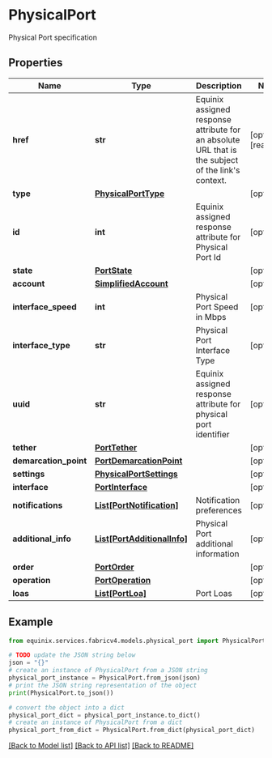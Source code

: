 # PhysicalPort

Physical Port specification

## Properties

Name | Type | Description | Notes
------------ | ------------- | ------------- | -------------
**href** | **str** | Equinix assigned response attribute for an absolute URL that is the subject of the link&#39;s context. | [optional] [readonly] 
**type** | [**PhysicalPortType**](PhysicalPortType.md) |  | [optional] 
**id** | **int** | Equinix assigned response attribute for Physical Port Id | [optional] 
**state** | [**PortState**](PortState.md) |  | [optional] 
**account** | [**SimplifiedAccount**](SimplifiedAccount.md) |  | [optional] 
**interface_speed** | **int** | Physical Port Speed in Mbps | [optional] 
**interface_type** | **str** | Physical Port Interface Type | [optional] 
**uuid** | **str** | Equinix assigned response attribute for physical port identifier | [optional] 
**tether** | [**PortTether**](PortTether.md) |  | [optional] 
**demarcation_point** | [**PortDemarcationPoint**](PortDemarcationPoint.md) |  | [optional] 
**settings** | [**PhysicalPortSettings**](PhysicalPortSettings.md) |  | [optional] 
**interface** | [**PortInterface**](PortInterface.md) |  | [optional] 
**notifications** | [**List[PortNotification]**](PortNotification.md) | Notification preferences | [optional] 
**additional_info** | [**List[PortAdditionalInfo]**](PortAdditionalInfo.md) | Physical Port additional information | [optional] 
**order** | [**PortOrder**](PortOrder.md) |  | [optional] 
**operation** | [**PortOperation**](PortOperation.md) |  | [optional] 
**loas** | [**List[PortLoa]**](PortLoa.md) | Port Loas | [optional] 

## Example

```python
from equinix.services.fabricv4.models.physical_port import PhysicalPort

# TODO update the JSON string below
json = "{}"
# create an instance of PhysicalPort from a JSON string
physical_port_instance = PhysicalPort.from_json(json)
# print the JSON string representation of the object
print(PhysicalPort.to_json())

# convert the object into a dict
physical_port_dict = physical_port_instance.to_dict()
# create an instance of PhysicalPort from a dict
physical_port_from_dict = PhysicalPort.from_dict(physical_port_dict)
```
[[Back to Model list]](../README.md#documentation-for-models) [[Back to API list]](../README.md#documentation-for-api-endpoints) [[Back to README]](../README.md)


